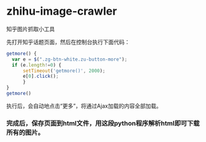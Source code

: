 # zhihu-image-crawler
知乎图片抓取小工具

先打开知乎话题页面，然后在控制台执行下面代码：

```Javascript
getmore() {  	
  var e = $(".zg-btn-white.zu-button-more"); 	
  if (e.length!=0) { 		
      setTimeout('getmore()', 2000); 		
      e[0].click(); 		 	
      } 
} 
getmore()  	 	
```
执行后，会自动地点击“更多”，将通过Ajax加载的内容全部加载。

### 完成后，保存页面到html文件，用这段python程序解析html即可下载所有的图片。
